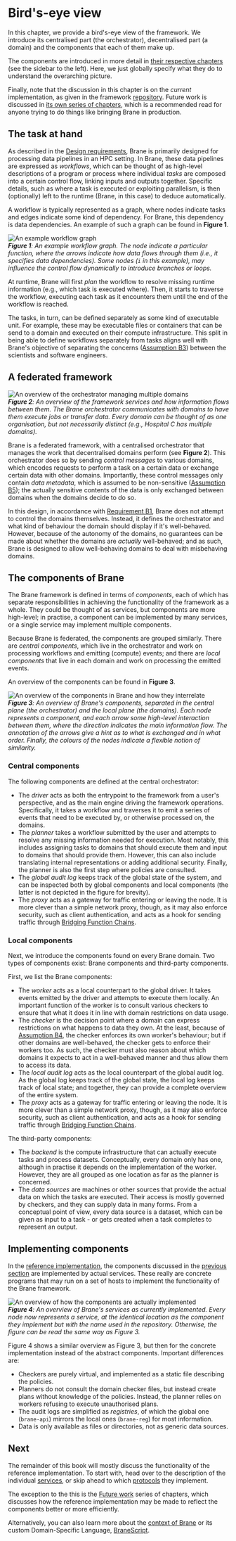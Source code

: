 # Bird's-eye view
In this chapter, we provide a bird's-eye view of the framework. We introduce its centralised part (the orchestrator), decentralised part (a domain) and the components that each of them make up.

The components are introduced in more detail in [their respective chapters](./components/overview.md) (see the sidebar to the left). Here, we just globally specify what they do to understand the overarching picture.

Finally, note that the discussion in this chapter is on the _current_ implementation, as given in the framework [repository](https://github.com/epi-project/brane). Future work is discussed in [its own series of chapters](../future/introduction.md), which is a recommended read for anyone trying to do things like bringing Brane in production.


## The task at hand
As described in the [Design requirements](../requirements/introduction.md), Brane is primarily designed for processing data pipelines in an HPC setting. In Brane, these data pipelines are expressed as _workflows_, which can be thought of as high-level descriptions of a program or process where individual _tasks_ are composed into a certain control flow, linking inputs and outputs together. Specific details, such as where a task is executed or exploiting parallelism, is then (optionally) left to the runtime (Brane, in this case) to deduce automatically.

A workflow is typically represented as a graph, where nodes indicate tasks and edges indicate some kind of dependency. For Brane, this dependency is data dependencies. An example of such a graph can be found in **Figure 1**.

![An example workflow graph](../assets/diagrams/Workflow.png)  
_**Figure 1**: An example workflow graph. The node indicate a particular function, where the arrows indicate how data flows through them (i.e., it specifies data dependencies). Some nodes (`i` in this example), may influence the control flow dynamically to introduce branches or loops._

At runtime, Brane will first _plan_ the workflow to resolve missing runtime information (e.g., which task is executed where). Then, it starts to traverse the workflow, executing each task as it encounters them until the end of the workflow is reached.

The tasks, in turn, can be defined separately as some kind of executable unit. For example, these may be executable files or containers that can be send to a domain and executed on their compute infrastructure. This split in being able to define workflows separately from tasks aligns well with Brane's objective of separating the concerns ([Assumption B3](../requirements/requirements.md#assumption-b3)) between the scientists and software engineers.


## A federated framework
![An overview of the orchestrator managing multiple domains](../assets/diagrams/Spider.png)  
_**Figure 2**: An overview of the framework services and how information flows between them. The Brane orchestrator communicates with domains to have them execute jobs or transfer data. Every domain can be thought of as one organisation, but not necessarily distinct (e.g., Hospital C has multiple domains)._

Brane is a federated framework, with a centralised orchestrator that manages the work that decentralised domains perform (see **Figure 2**). This orchestrator does so by sending _control messages_ to various domains, which encodes requests to perform a task on a certain data or exchange certain data with other domains. Importantly, these control messages only contain _data metadata_, which is assumed to be non-sensitive ([Assumption B5](../requirements/requirements.md#assumption-b5)); the actually sensitive contents of the data is only exchanged between domains when the domains decide to do so.

In this design, in accordance with [Requirement B1](../requirements/requirements.md#requirement-b1), Brane does not attempt to control the domains themselves. Instead, it defines the orchestrator and what kind of behaviour the domain should display if it's well-behaved. However, because of the autonomy of the domains, no guarantees can be made about whether the domains are _actually_ well-behaved; and as such, Brane is designed to allow well-behaving domains to deal with misbehaving domains.


## The components of Brane
The Brane framework is defined in terms of _components_, each of which has separate responsibilities in achieving the functionality of the framework as a whole. They could be thought of as services, but components are more high-level; in practise, a component can be implemented by many services, or a single service may implement multiple components.

Because Brane is federated, the components are grouped similarly. There are _central components_, which live in the orchestrator and work on processing workflows and emitting (compute) events; and there are _local components_ that live in each domain and work on processing the emitted events.

An overview of the components can be found in **Figure 3**.

![An overview of the components in Brane and how they interrelate](../assets/diagrams/Components.png)  
_**Figure 3**: An overview of Brane's components, separated in the central plane (the orchestrator) and the local plane (the domains). Each node represents a component, and each arrow some high-level interaction between them, where the direction indicates the main information flow. The annotation of the arrows give a hint as to what is exchanged and in what order. Finally, the colours of the nodes indicate a flexible notion of similarity._

### Central components
The following components are defined at the central orchestrator:
- The _driver_ acts as both the entrypoint to the framework from a user's perspective, and as the main engine driving the framework operations. Specifically, it takes a workflow and traverses it to emit a series of events that need to be executed by, or otherwise processed on, the domains.
- The _planner_ takes a workflow submitted by the user and attempts to resolve any missing information needed for execution. Most notably, this includes assigning tasks to domains that should execute them and input to domains that should provide them. However, this can also include translating internal representations or adding additional security. Finally, the planner is also the first step where policies are consulted.
- The _global audit log_ keeps track of the global state of the system, and can be inspected both by global components and local components (the latter is not depicted in the figure for brevity).
- The _proxy_ acts as a gateway for traffic entering or leaving the node. It is more clever than a simple network proxy, though, as it may also enforce security, such as client authentication, and acts as a hook for sending traffic through [Bridging Function Chains](https://github.com/epi-project/EPIF-Configurations).

### Local components
Next, we introduce the components found on every Brane domain. Two types of components exist: Brane components and third-party components.

First, we list the Brane components:
- The _worker_ acts as a local counterpart to the global driver. It takes events emitted by the driver and attempts to execute them locally. An important function of the worker is to consult various checkers to ensure that what it does it in line with domain restrictions on data usage.
- The _checker_ is the decision point where a domain can express restrictions on what happens to data they own. At the least, because of [Assumption B4](/specification/requirements/requirements.md#assumption-b4), the checker enforces its own worker's behaviour; but if other domains are well-behaved, the checker gets to enforce their workers too. As such, the checker must also reason about which domains it expects to act in a well-behaved manner and thus allow them to access its data.
- The _local audit log_ acts as the local counterpart of the global audit log. As the global log keeps track of the global state, the local log keeps track of local state; and together, they can provide a complete overview of the entire system.
- The _proxy_ acts as a gateway for traffic entering or leaving the node. It is more clever than a simple network proxy, though, as it may also enforce security, such as client authentication, and acts as a hook for sending traffic through [Bridging Function Chains](https://github.com/epi-project/EPIF-Configurations).

The third-party components:
- The _backend_ is the compute infrastructure that can actually execute tasks and process datasets. Conceptually, every domain only has one, although in practise it depends on the implementation of the worker. However, they are all grouped as one location as far as the planner is concerned.
- The _data sources_ are machines or other sources that provide the actual data on which the tasks are executed. Their access is mostly governed by checkers, and they can supply data in many forms. From a conceptual point of view, every data source is a dataset, which can be given as input to a task - or gets created when a task completes to represent an output.


## Implementing components
In the [reference implementation](https://github.com/epi-project/brane), the components discussed in the [previous section](#the-components-of-brane) are implemented by actual services. These really are concrete programs that may run on a set of hosts to implement the functionality of the Brane framework.

![An overview of how the components are actually implemented](../assets/diagrams/Services.png)  
_**Figure 4**: An overview of Brane's services as currently implemented. Every node now represents a service, at the identical location as the component they implement but with the name used in the repository. Otherwise, the figure can be read the same way as Figure 3._

Figure 4 shows a similar overview as Figure 3, but then for the concrete implementation instead of the abstract components. Important differences are:
- Checkers are purely virtual, and implemented as a static file describing the policies.
- Planners do not consult the domain checker files, but instead create plans without knowledge of the policies. Instead, the planner relies on workers refusing to execute unauthorised plans.
- The audit logs are simplified as _registries_, of which the global one (`brane-api`) mirrors the local ones (`brane-reg`) for most information.
- Data is only available as files or directories, not as generic data sources.


## Next
The remainder of this book will mostly discuss the functionality of the reference implementation. To start with, head over to the description of the individual [services](./services/overview.md), or skip ahead to which [protocols](TODO) they implement.

The exception to the this is the [Future work](../future/introduction.md) series of chapters, which discusses how the reference implementation may be made to reflect the components better or more efficiently.

Alternatively, you can also learn more about the [context of Brane](../requirements/introduction.md) or its custom Domain-Specific Language, [BraneScript](../appendix/languages/bscript/introduction.md).

